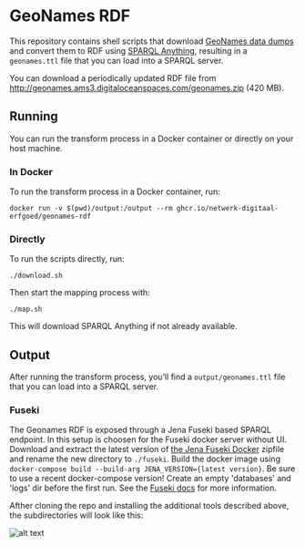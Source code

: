 # GeoNames RDF

This repository contains shell scripts that download [GeoNames data dumps](https://download.geonames.org/export/dump/)
and convert them to RDF using [SPARQL Anything](https://github.com/SPARQL-Anything/sparql.anything),
resulting in a `geonames.ttl` file that you can load into a SPARQL server.

You can download a periodically updated RDF file from http://geonames.ams3.digitaloceanspaces.com/geonames.zip (420 MB).

## Running

You can run the transform process in a Docker container or directly on your host machine.

### In Docker

To run the transform process in a Docker container, run:

```shell
docker run -v $(pwd)/output:/output --rm ghcr.io/netwerk-digitaal-erfgoed/geonames-rdf
```

### Directly

To run the scripts directly, run:

```shell
./download.sh
```

Then start the mapping process with:

```shell
./map.sh
```

This will download SPARQL Anything if not already available.

## Output

After running the transform process, you’ll find a `output/geonames.ttl` file 
that you can load into a SPARQL server. 

### Fuseki

The Geonames RDF is exposed through a Jena Fuseki based SPARQL endpoint. In this setup is choosen for the Fuseki docker server without UI. Download and extract the latest version of [the Jena Fuseki Docker](https://repo1.maven.org/maven2/org/apache/jena/jena-fuseki-docker/) zipfile and rename the new directory to `./fuseki`. Build the docker image using `docker-compose build --build-arg JENA_VERSION={latest version}`. Be sure to use a recent docker-compose version! Create an empty 'databases' and 'logs' dir before the first run. See the [Fuseki docs](https://jena.apache.org/documentation/fuseki2/fuseki-docker.html) for more information.

Afther cloning the repo and installing the additional tools described above, the subdirectories will look like this:

![alt text](tree.png)
